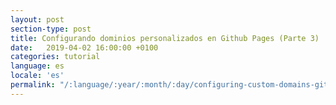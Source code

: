 ```yaml
---
layout: post
section-type: post
title: Configurando dominios personalizados en Github Pages (Parte 3)
date:   2019-04-02 16:00:00 +0100
categories: tutorial
language: es
locale: 'es'
permalink: "/:language/:year/:month/:day/configuring-custom-domains-github-pages-part-3.html"
---
```


